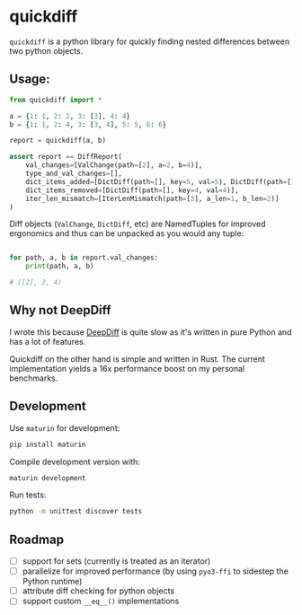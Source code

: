 # quickdiff

`quickdiff` is a python library for quickly finding nested differences between two python objects.

## Usage:
```python 
from quickdiff import *

a = {1: 1, 2: 2, 3: [3], 4: 4}
b = {1: 1, 2: 4, 3: [3, 4], 5: 5, 6: 6}

report = quickdiff(a, b)

assert report == DiffReport(
    val_changes=[ValChange(path=[2], a=2, b=4)],
    type_and_val_changes=[],
    dict_items_added=[DictDiff(path=[], key=5, val=5), DictDiff(path=[], key=6, val=6)],
    dict_items_removed=[DictDiff(path=[], key=4, val=4)],
    iter_len_mismatch=[IterLenMismatch(path=[3], a_len=1, b_len=2)]
)
```

Diff objects (`ValChange`, `DictDiff`, etc) are NamedTuples for improved ergonomics and thus can be unpacked as you would any tuple:

```python

for path, a, b in report.val_changes:
    print(path, a, b)

# ([2], 2, 4)
```

## Why not DeepDiff

I wrote this because [DeepDiff](https://pypi.org/project/deepdiff/) is quite slow as it's written in pure Python and has a lot of features.

Quickdiff on the other hand is simple and written in Rust. The current implementation yields a 16x performance boost on my personal benchmarks.

## Development

Use `maturin` for development:

```bash
pip install maturin
```

Compile development version with:
```bash
maturin development
```

Run tests:
```bash
python -m unittest discover tests
```

## Roadmap

- [ ] support for sets (currently is treated as an iterator)
- [ ] parallelize for improved performance (by using `pyo3-ffi` to sidestep the Python runtime)
- [ ] attribute diff checking for python objects
- [ ] support custom `__eq__()` implementations